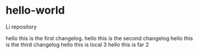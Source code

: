 # hello-world
Li repository

hello this is the first changelog.
hello this is the second changelog
hello this is the third changelog
hello this is local 3
hello this is far 2

